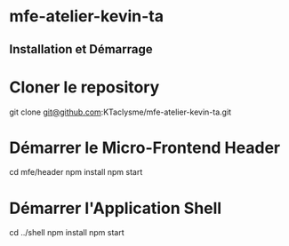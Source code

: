 # mfe-atelier-kevin-ta

## Installation et Démarrage

# Cloner le repository
git clone git@github.com:KTaclysme/mfe-atelier-kevin-ta.git

# Démarrer le Micro-Frontend Header
cd mfe/header
npm install
npm start

# Démarrer l'Application Shell
cd ../shell
npm install
npm start
